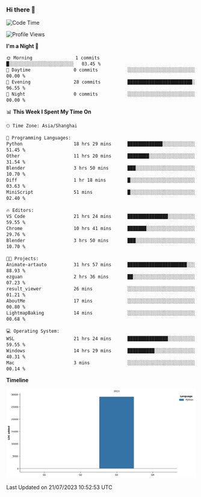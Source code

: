 ### Hi there 👋

<!--
**GwenKaplan/GwenKaplan** is a ✨ _special_ ✨ repository because its `README.md` (this file) appears on your GitHub profile.

Here are some ideas to get you started:

- 🔭 I’m currently working on ...
- 🌱 I’m currently learning ...
- 👯 I’m looking to collaborate on ...
- 🤔 I’m looking for help with ...
- 💬 Ask me about ...
- 📫 How to reach me: ...
- 😄 Pronouns: ...
- ⚡ Fun fact: ...
-->

<!--START_SECTION:waka-->
![Code Time](http://img.shields.io/badge/Code%20Time-229%20hrs%2046%20mins-blue)

![Profile Views](http://img.shields.io/badge/Profile%20Views-60-blue)

**I'm a Night 🦉** 

```text
🌞 Morning                1 commits           █░░░░░░░░░░░░░░░░░░░░░░░░   03.45 % 
🌆 Daytime                0 commits           ░░░░░░░░░░░░░░░░░░░░░░░░░   00.00 % 
🌃 Evening                28 commits          ████████████████████████░   96.55 % 
🌙 Night                  0 commits           ░░░░░░░░░░░░░░░░░░░░░░░░░   00.00 % 
```


📊 **This Week I Spent My Time On** 

```text
🕑︎ Time Zone: Asia/Shanghai

💬 Programming Languages: 
Python                   18 hrs 29 mins      █████████████░░░░░░░░░░░░   51.45 % 
Other                    11 hrs 20 mins      ████████░░░░░░░░░░░░░░░░░   31.54 % 
Blender                  3 hrs 50 mins       ███░░░░░░░░░░░░░░░░░░░░░░   10.70 % 
Diff                     1 hr 18 mins        █░░░░░░░░░░░░░░░░░░░░░░░░   03.63 % 
MiniScript               51 mins             █░░░░░░░░░░░░░░░░░░░░░░░░   02.40 % 

🔥 Editors: 
VS Code                  21 hrs 24 mins      ███████████████░░░░░░░░░░   59.55 % 
Chrome                   10 hrs 41 mins      ███████░░░░░░░░░░░░░░░░░░   29.76 % 
Blender                  3 hrs 50 mins       ███░░░░░░░░░░░░░░░░░░░░░░   10.70 % 

🐱‍💻 Projects: 
Animate-artauto          31 hrs 57 mins      ██████████████████████░░░   88.93 % 
ezguan                   2 hrs 36 mins       ██░░░░░░░░░░░░░░░░░░░░░░░   07.23 % 
result_viewer            26 mins             ░░░░░░░░░░░░░░░░░░░░░░░░░   01.21 % 
AboutMe                  17 mins             ░░░░░░░░░░░░░░░░░░░░░░░░░   00.80 % 
LightmapBaking           14 mins             ░░░░░░░░░░░░░░░░░░░░░░░░░   00.68 % 

💻 Operating System: 
WSL                      21 hrs 24 mins      ███████████████░░░░░░░░░░   59.55 % 
Windows                  14 hrs 29 mins      ██████████░░░░░░░░░░░░░░░   40.31 % 
Mac                      3 mins              ░░░░░░░░░░░░░░░░░░░░░░░░░   00.14 % 
```

**Timeline**

![Lines of Code chart](https://raw.githubusercontent.com/GwenKaplan/GwenKaplan/main/assets/bar_graph.png)


 Last Updated on 21/07/2023 10:52:53 UTC
<!--END_SECTION:waka-->
